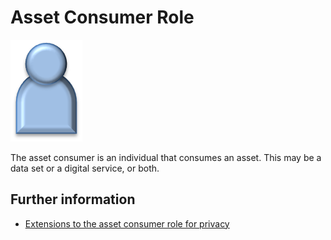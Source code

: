 <!-- SPDX-License-Identifier: Apache-2.0 -->

# Asset Consumer Role

![Icon](asset-consumer-role.png)

The asset consumer is an individual that consumes an asset.  This may
be a data set or a digital service, or both.


## Further information

* [Extensions to the asset consumer role for privacy](../../data-privacy-pack/role-extensions-for-privacy.md)